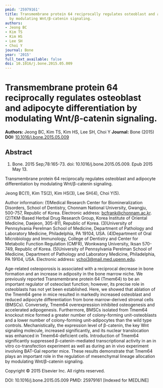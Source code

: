 ```yaml
---
pmid: '25979161'
title: Transmembrane protein 64 reciprocally regulates osteoblast and adipocyte differentiation
  by modulating Wnt/β-catenin signaling.
authors:
- Jeong BC
- Kim TS
- Kim HS
- Lee SH
- Choi Y
journal: Bone
year: '2015'
full_text_available: false
doi: 10.1016/j.bone.2015.05.009
---
```


# Transmembrane protein 64 reciprocally regulates osteoblast and adipocyte differentiation by modulating Wnt/β-catenin signaling.
**Authors:** Jeong BC, Kim TS, Kim HS, Lee SH, Choi Y
**Journal:** Bone (2015)
**DOI:** [10.1016/j.bone.2015.05.009](https://doi.org/10.1016/j.bone.2015.05.009)

## Abstract

1. Bone. 2015 Sep;78:165-73. doi: 10.1016/j.bone.2015.05.009. Epub 2015 May 13.

Transmembrane protein 64 reciprocally regulates osteoblast and adipocyte 
differentiation by modulating Wnt/β-catenin signaling.

Jeong BC(1), Kim TS(2), Kim HS(3), Lee SH(4), Choi Y(5).

Author information:
(1)Medical Research Center for Biomineralization Disorders, School of Dentistry, 
Chonnam National University, Gwangju, 500-757, Republic of Korea. Electronic 
address: bcfrank@chonnam.ac.kr.
(2)TKM-Based Herbal Drug Research Group, Korea Institute of Oriental Medicine, 
Daejeon, 305-811, Republic of Korea.
(3)University of Pennsylvania Perelman School of Medicine, Department of 
Pathology and Laboratory Medicine, Philadelphia, PA 19104, USA.
(4)Department of Oral Microbiology and Immunology, College of Dentistry and 
Center for Metabolic Function Regulation (CMFR), Wonkwang University, Iksan 
570-749, Republic of Korea.
(5)University of Pennsylvania Perelman School of Medicine, Department of 
Pathology and Laboratory Medicine, Philadelphia, PA 19104, USA. Electronic 
address: ychoi3@mail.med.upenn.edu.

Age-related osteoporosis is associated with a reciprocal decrease in bone 
formation and an increase in adiposity in the bone marrow niche. We previously 
reported Transmembrane protein 64 (Tmem64) to be an important regulator of 
osteoclast function; however, its precise role in osteoblasts has not yet been 
established. Here, we showed that ablation of the Tmem64 gene in mice resulted 
in markedly increased osteoblast and reduced adipocyte differentiation from bone 
marrow-derived stromal cells (BMSCs). Conversely, Tmem64 overexpression 
inhibited osteogenesis and accelerated adipogenesis. Furthermore, BMSCs isolated 
from Tmem64 knockout mice formed a greater number of colony-forming 
unit-osteoblasts and a lower number of colony-forming unit-adipocytes than the 
wild type controls. Mechanistically, the expression level of β-catenin, the key 
Wnt signaling molecule, increased significantly, and its nuclear translocation 
was enhanced in Tmem64-deficient cells. Introduction of Tmem64 significantly 
suppressed β-catenin-mediated transcriptional activity in an in vitro 
co-transfection experiment as well as during an in vivo experiment involving 
BAT-Gal reporter mice. These results demonstrate that Tmem64 plays an important 
role in the regulation of mesenchymal lineage allocation by modulating 
Wnt/β-catenin signaling.

Copyright © 2015 Elsevier Inc. All rights reserved.

DOI: 10.1016/j.bone.2015.05.009
PMID: 25979161 [Indexed for MEDLINE]
